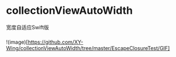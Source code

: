 # collectionViewAutoWidth
宽度自适应Swift版
###
!(image)[https://github.com/XY-Wing/collectionViewAutoWidth/tree/master/EscapeClosureTest/GIF]

